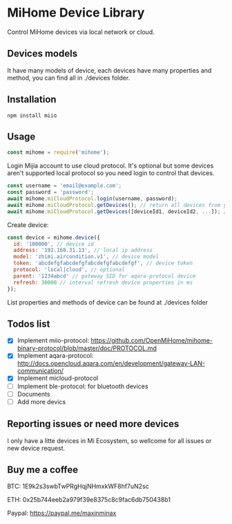 # MiHome Device Library

Control MiHome devices via local network or cloud.

## Devices models

It have many models of device, each devices have many properties and method, you can find all in ./devices folder.

## Installation

```
npm install miio
```

## Usage

```javascript
const mihome = require('mihome');
```

Login Mijia account to use cloud protocol. It's optional but some devices aren't supported local protocol so you need login to control that devices.

```javascript
const username = 'email@example.com';
const password = 'password';
await mihome.miCloudProtocol.login(username, password);
await mihome.miCloudProtocol.getDevices(); // return all devices from your acount with all information to create device in the next step
await mihome.miCloudProtocol.getDevices([deviceId1, deviceId2, ...]); // get devies information from list ids
```

Create device:

```javascript
const device = mihome.device({
  id: '100000', // device id
  address: '192.168.31.13', // local ip address
  model: 'zhimi.aircondition.v1', // device model
  token: 'abcdefgfabcdefgfabcdefgfabcdefgf', // device token
  protocol: 'local|cloud', // optional
  parent: '1234abcd' // gateway SID for aqara-protocol device
  refresh: 30000 // interval refresh device properties in ms
});
```

List properties and methods of device can be found at ./devices folder

## Todos list

- [x] Implement miio-protocol: https://github.com/OpenMiHome/mihome-binary-protocol/blob/master/doc/PROTOCOL.md
- [x] Implement aqara-protocol: http://docs.opencloud.aqara.com/en/development/gateway-LAN-communication/
- [x] Implement micloud-protocol
- [ ] Implement ble-protocol: for bluetooth devices
- [ ] Documents
- [ ] Add more devics

## Reporting issues or need more devices

I only have a litte devices in Mi Ecosystem, so wellcome for all issues or new device request.

## Buy me a coffee

BTC: 1E9k2s3swbTwPRgHqjNHmxkWF8hf7uN2sc

ETH: 0x25b744eeb2a979f39e8375c8c9fac6db750438b1

Paypal: https://paypal.me/maxinminax
